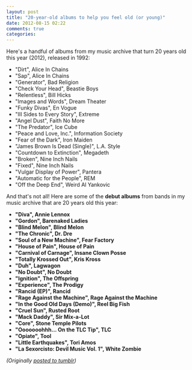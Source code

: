 ```yaml
---
layout: post
title: "20-year-old albums to help you feel old (or young)"
date: 2012-08-15 02:22
comments: true
categories: 
---
```

Here's a handful of albums from my music archive that turn 20 years old this year (2012), released in 1992:

* "Dirt", Alice In Chains
* "Sap", Alice In Chains
* "Generator", Bad Religion
* "Check Your Head", Beastie Boys
* "Relentless", Bill Hicks
* "Images and Words", Dream Theater
* "Funky Divas", En Vogue
* "III Sides to Every Story", Extreme
* "Angel Dust", Faith No More
* "The Predator", Ice Cube
* "Peace and Love, Inc.", Information Society
* "Fear of the Dark", Iron Maiden
* "James Brown Is Dead (Single)", L.A. Style
* "Countdown to Extinction", Megadeth
* "Broken", Nine Inch Nails
* "Fixed", Nine Inch Nails
* "Vulgar Display of Power", Pantera
* "Automatic for the People", REM
* "Off the Deep End", Weird Al Yankovic

And that's not all! Here are some of the **debut albums** from bands in my music archive that are 20 years old this year:

* **"Diva", Annie Lennox**
* **"Gordon", Barenaked Ladies**
* **"Blind Melon", Blind Melon**
* **"The Chronic", Dr. Dre**
* **"Soul of a New Machine", Fear Factory**
* **"House of Pain", House of Pain**
* **"Carnival of Carnage", Insane Clown Posse**
* **"Totally Krossed Out", Kris Kross**
* **"Duh", Lagwagon**
* **"No Doubt", No Doubt**
* **"Ignition", The Offspring**
* **"Experience", The Prodigy**
* **"Rancid (EP)", Rancid**
* **"Rage Against the Machine", Rage Against the Machine**
* **"In the Good Old Days (Demo)", Reel Big Fish**
* **"Cruel Sun", Rusted Root**
* **"Mack Daddy", Sir Mix-a-Lot**
* **"Core", Stone Temple Pilots**
* **"Ooooooohhh... On the TLC Tip", TLC**
* **"Opiate", Tool**
* **"Little Earthquakes", Tori Amos**
* **"La Sexorcisto: Devil Music Vol. 1", White Zombie**

*(Originally [posted to tumblr](http://genetik.tumblr.com/post/29469068902/20-year-old-albums-to-help-you-feel-old-or-young))*
